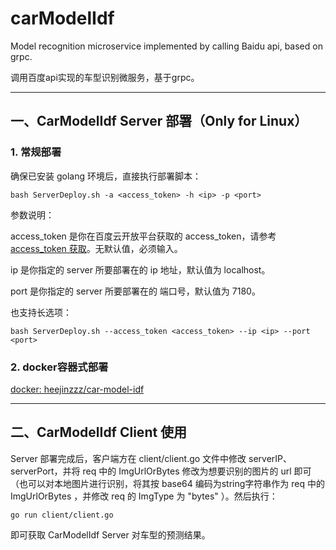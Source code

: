 # carModelIdf
Model recognition microservice implemented by calling Baidu api, based on grpc.  

调用百度api实现的车型识别微服务，基于grpc。

----
## 一、CarModelIdf Server 部署（Only for Linux）

### 1. 常规部署
确保已安装 golang 环境后，直接执行部署脚本：
 
    bash ServerDeploy.sh -a <access_token> -h <ip> -p <port>

参数说明：

access_token 是你在百度云开放平台获取的 access_token，请参考[access_token 获取](https://ai.baidu.com/ai-doc/REFERENCE/Ck3dwjhhu)。无默认值，必须输入。

ip 是你指定的 server 所要部署在的 ip 地址，默认值为 localhost。

port 是你指定的 server 所要部署在的 端口号，默认值为 7180。

也支持长选项：

    bash ServerDeploy.sh --access_token <access_token> --ip <ip> --port <port>
    
### 2. docker容器式部署
[docker: heejinzzz/car-model-idf](https://hub.docker.com/repository/docker/heejinzzz/car-model-idf)

----

## 二、CarModelIdf Client 使用
Server 部署完成后，客户端方在 client/client.go 文件中修改 serverIP、serverPort，并将 req 中的 ImgUrlOrBytes 修改为想要识别的图片的 url 即可（也可以对本地图片进行识别，将其按 base64 编码为string字符串作为 req 中的 ImgUrlOrBytes ，并修改 req 的 ImgType 为 "bytes" ）。然后执行：

    go run client/client.go
    
即可获取 CarModelIdf Server 对车型的预测结果。
